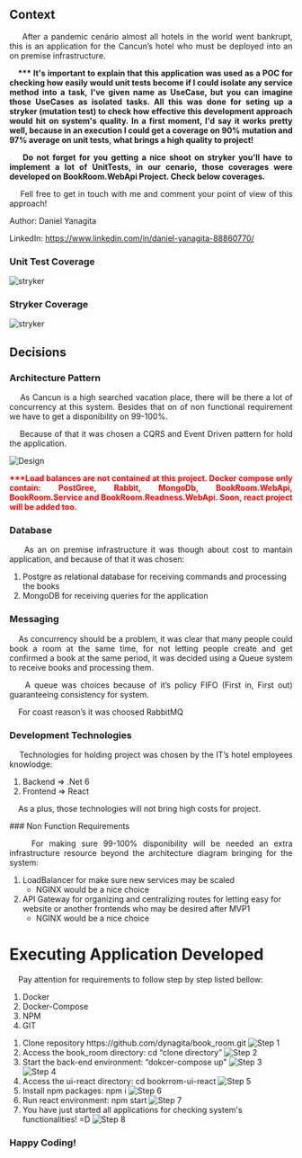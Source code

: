 ## Context
<p align="justify">
&nbsp;&nbsp;&nbsp;&nbsp;After a pandemic cenário almost all hotels in the world went bankrupt, this is an application for the Cancun’s hotel who must be deployed into an on premise infrastructure.
</p>
<p align="justify">
<strong>
&nbsp;&nbsp;&nbsp;&nbsp;*** It's important to explain that this application was used as a POC for checking how easily would unit tests become if I could isolate any service method into a task, I've given name as UseCase, but you can imagine those UseCases as isolated tasks. All this was done for seting up a stryker (mutation test) to check how effective this development approach would hit on system's quality. In a first moment, I'd say it works pretty well, because in an execution I could get a coverage on 90% mutation and 97% average on unit tests, what brings a high quality to project!
</strong>
</p>
<p align="justify">
<strong>
&nbsp;&nbsp;&nbsp;&nbsp;Do not forget for you getting a nice shoot on stryker you'll have to implement a lot of UnitTests, in our cenario, those coverages were developed on BookRoom.WebApi Project. Check below coverages.
</strong>
</p>

<p align="justify">
&nbsp;&nbsp;&nbsp;&nbsp;Fell free to get in touch with me and comment your point of view of this approach!
</p>

Author: Daniel Yanagita

LinkedIn: https://www.linkedin.com/in/daniel-yanagita-88860770/

### Unit Test Coverage
<img src="https://github.com/dynagita/book_room/blob/main/doc/mutant/firstCheck.png?raw=true" alt="stryker" />

### Stryker Coverage
<img src="https://github.com/dynagita/book_room/blob/main/doc/mutant/coverage.png?raw=true" alt="stryker" />


## Decisions
### Architecture Pattern
<p align="justify">
&nbsp;&nbsp;&nbsp;&nbsp;As Cancun is a high searched vacation place, there will be there a lot of concurrency at this system. Besides that on of non functional requirement we have to get a disponibility on 99-100%.
</p>
<p align="justify">
&nbsp;&nbsp;&nbsp;&nbsp;Because of that it was chosen a CQRS and Event Driven pattern for hold the application.
</p>

![Design](https://github.com/dynagita/book_room/blob/main/doc/BookRoomDiagram_v2.png?raw=true)


<p align="justify" style="color: red">
<strong>***Load balances are not contained at this project. Docker compose only contain: PostGree, Rabbit, MongoDb, BookRoom.WebApi, BookRoom.Service and BookRoom.Readness.WebApi. Soon, react project will be added too.</strong>
</p>

### Database
<p align="justify">
&nbsp;&nbsp;&nbsp;&nbsp;As an on premise infrastructure it was though about cost to mantain application, and because of that it was chosen:
<ol>
   <li>Postgre as relational database for receiving commands and processing the books</li>
   <li>MongoDB for receiving queries for the application</li>
</ol>
</p>

### Messaging
<p align="justify">
&nbsp;&nbsp;&nbsp;&nbsp;As concurrency should be a problem, it was clear that many people could book a room at the same time, for not letting people create and get confirmed a book at the same period, it was decided using a Queue system to receive books and processing them.
</p>
<p align="justify">
&nbsp;&nbsp;&nbsp;&nbsp;A queue was choices because of it’s policy FIFO (First in, First out) guaranteeing consistency for system.
</p>
<p align="justify">
&nbsp;&nbsp;&nbsp;&nbsp;For coast reason’s it was choosed RabbitMQ
</p>

### Development Technologies
<p align="justify">
&nbsp;&nbsp;&nbsp;&nbsp;Technologies for holding project was chosen by the IT’s hotel employees knowlodge:
<ol>
   <li>Backend => .Net 6</li>
   <li>Frontend => React</li>
</ol>
</p>
<p align="justify">
&nbsp;&nbsp;&nbsp;&nbsp;As a plus, those technologies will not bring high costs for project.
</p>
### Non Function Requirements
<p align="justify">
&nbsp;&nbsp;&nbsp;&nbsp;For making sure 99-100% disponibility will be needed an extra infrastructure resource beyond the architecture diagram bringing for the system:
<ol>
   <li>
      LoadBalancer for make sure new services may be scaled
      <ul>
        <li>NGINX would be a nice choice</li>
      </ul>
   </li>
   <li>
      API Gateway for organizing and centralizing routes for letting easy for website or another frontends who may be desired after MVP1
      <ul>
        <li>NGINX would be a nice choice</li>
      </ul>
   </li>
</ol>
</p>

# Executing Application Developed

<p align="justify">
&nbsp;&nbsp;&nbsp;&nbsp;Pay attention for requirements to follow step by step listed bellow:
<ol>
  <li>Docker</li>
  <li>Docker-Compose</li>
  <li>NPM</li>
  <li>GIT</li>
</ol>
</p>
<p align="justify">
<ol>
  <li>
      Clone repository https://github.com/dynagita/book_room.git
      <img src="https://github.com/dynagita/book_room/blob/main/doc/setps/step1.png?raw=true" alt="Step 1"/>
  </li>  
  <li>
      Access the book_room directory: cd “clone directory” 
      <img src="https://github.com/dynagita/book_room/blob/main/doc/setps/step2.png?raw=true" alt="Step 2"/>
  </li>
  <li>
      Start the back-end environment: “dokcer-compose up” 
      <img src="https://github.com/dynagita/book_room/blob/main/doc/setps/step3.png?raw=true" alt="Step 3"/>
      <img src="https://github.com/dynagita/book_room/blob/main/doc/setps/step4.png?raw=true" alt="Step 4"/>
  </li>
  <li>
      Access the ui-react directory: cd bookrrom-ui-react
      <img src="https://github.com/dynagita/book_room/blob/main/doc/setps/step5.png?raw=true" alt="Step 5"/>
  </li>
  <li>
      Install npm packages: npm i
      <img src="https://github.com/dynagita/book_room/blob/main/doc/setps/step6.png?raw=true" alt="Step 6"/>
  </li>
  <li>
      Run react environment: npm start
      <img src="https://github.com/dynagita/book_room/blob/main/doc/setps/step7.png?raw=true" alt="Step 7"/>
  </li>
  <li>
      You have just started all applications for checking system's functionalities! =D      
      <img src="https://github.com/dynagita/book_room/blob/main/doc/setps/step8.png?raw=true" alt="Step 8"/>
  </li>  
</ol>
</p>

### Happy Coding!
